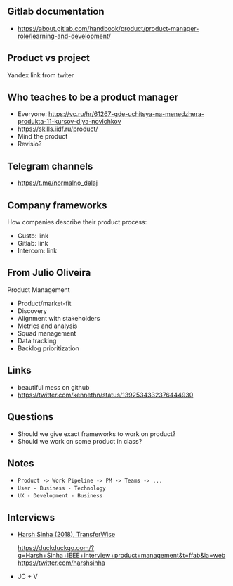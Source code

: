 Gitlab documentation
--------------------

- https://about.gitlab.com/handbook/product/product-manager-role/learning-and-development/

Product vs project
------------------

Yandex link from twiter

Who teaches to be a product manager
-----------------------------------

- Everyone: https://vc.ru/hr/61267-gde-uchitsya-na-menedzhera-produkta-11-kursov-dlya-novichkov
- https://skills.iidf.ru/product/
- Mind the product
- Revisio?

Telegram channels
-----------------

- https://t.me/normalno_delaj

Company frameworks
------------------

How companies describe their product process:
  - Gusto: link
  - Gitlab: link
  - Intercom: link
  
From  Julio Oliveira
--------------------

Product Management

- Product/market-fit
- Discovery
- Alignment with stakeholders
- Metrics and analysis
- Squad management
- Data tracking
- Backlog prioritization

Links
-----
 
- beautiful mess on github
- https://twitter.com/kennethn/status/1392534332376444930


Questions
---------

- Should we give exact frameworks to work on product?
- Should we work on some product in class?

Notes
-----

- `Product -> Work Pipeline -> PM -> Teams -> ...`
- `User - Business - Technology`
- `UX - Development - Business`

Interviews
----------

- [Harsh Sinha (2018), TransferWise]()
  
  https://duckduckgo.com/?q=Harsh+Sinha+IEEE+interview+product+management&t=ffab&ia=web
  https://twitter.com/harshsinha

- JC + V
